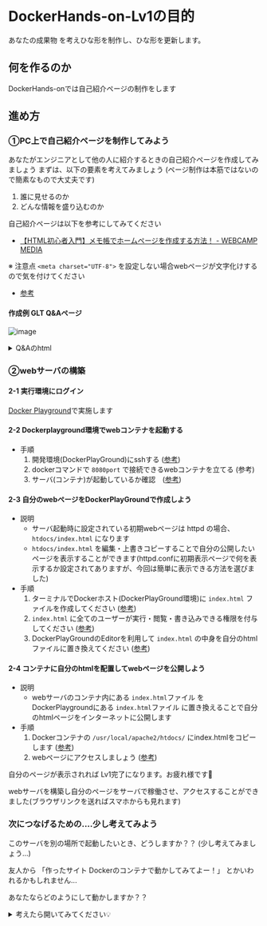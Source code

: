 # DockerHands-on-Lv1の目的

あなたの成果物 を考えひな形を制作し、ひな形を更新します。

## 何を作るのか

DockerHands-onでは自己紹介ページの制作をします

## 進め方

### ①PC上で自己紹介ページを制作してみよう

あなたがエンジニアとして他の人に紹介するときの自己紹介ページを作成してみましょう
まずは、以下の要素を考えてみましょう (ページ制作は本筋ではないので簡素なもので大丈夫です)

1. 誰に見せるのか
1. どんな情報を盛り込むのか

自己紹介ページは以下を参考にしてみてください

- [【HTML初心者入門】メモ帳でホームページを作成する方法！ - WEBCAMP MEDIA](https://web-camp.io/magazine/archives/7725)

※ 注意点 `<meta charset="UTF-8">` を設定しない場合webページが文字化けするので気を付けてください

- [参考](https://web-camp.io/magazine/archives/96334)

#### 作成例 GLT Q&Aページ

![image](https://github.com/GitEngHar/GrowTheLatestTechnorogy/assets/119464648/9a737438-4cfc-4669-b41c-f195f5f7d248)

<details>

<summary> Q&Aのhtml </summary>

```html
<!doctype html>
  <html  lang="ja">
  <head>
    <meta charset="UTF-8">
    <title>GltDockerHandsOn</title>
  </head>
  <style type="text/css">
    <!--
    #QandA-1 {
      width: 100%;
      font-family: メイリオ;
      font-size: 14px; /*全体のフォントサイズ*/
    }
    #QandA-1 dt {
      background: #444; /* 「Q」タイトルの背景色 */
      color: #fff; /* 「Q」タイトルの文字色 */
      padding: 8px;
      border-radius: 2px;
    }
    #QandA-1 dt:before {
      content: "Q.";
      font-weight: bold;
      margin-right: 8px;
    }
    #QandA-1 dd {
      margin: 24px 16px 40px 32px;
      line-height: 140%;
      text-indent: -24px;
    }
    #QandA-1 dd:before {
      content: "A.";
      font-weight: bold;
      margin-right: 8px;
    }
    -->
  </style>
  <body>
    <h1>GLTの Q&A</h1>
    <div id="QandA-1">
      <dl>
        <dt>GLTは何をするの?</dt>
        <dd>技術を楽しむコンテンツを体験します<br>開発者としてコンテンツの制作や魅力あふれるデモンストレーションを作成いただけると嬉しいです</dd>
        <dt>GLTは何の略称??</dt>
        <dd>Grow the Latest Technology</dd>
        <dt>GLTは誰でも参加できるの??</dt>
        <dd>どなたでも参加可能です<br></dd>
      </dl>    
    </div>
    <footer></footer>    
  </body>
</html>
```
  
</details>

### ②webサーバの構築

#### 2-1 実行環境にログイン

[Docker Playground](https://labs.play-with-docker.com/)で実施します

#### 2-2 Dockerplayground環境でwebコンテナを起動する

- 手順
  1. 開発環境(DockerPlayGround)にsshする ([参考](https://github.com/GitEngHar/GrowTheLatestTechnorogy/wiki/~DockerPlayGround%E5%81%8F~-%E2%97%8B%E2%97%8B%E3%81%97%E3%81%9F%E3%81%84-%E3%81%8C%E6%9B%B8%E3%81%84%E3%81%A6%E3%81%82%E3%82%8B%E8%B3%87%E6%96%99#dockerplayground%E3%81%A7%E3%81%97%E3%81%9F%E3%81%84))
  2. dockerコマンドで `8080port` で接続できるwebコンテナを立てる (参考)
  3. サーバ(コンテナ)が起動しているか確認　([参考](https://github.com/GitEngHar/GrowTheLatestTechnorogy/wiki/~Docker%E5%81%8F~-%E2%97%8B%E2%97%8B%E3%81%97%E3%81%9F%E3%81%84-%E3%81%8C%E6%9B%B8%E3%81%84%E3%81%A6%E3%81%82%E3%82%8B%E8%B3%87%E6%96%99#%E3%82%B3%E3%83%B3%E3%83%86%E3%83%8A%E3%82%B5%E3%83%BC%E3%83%90%E3%81%8C%E8%B5%B7%E5%8B%95%E3%81%97%E3%81%A6%E3%81%84%E3%82%8B%E3%81%8B%E7%A2%BA%E8%AA%8D%E3%81%97%E3%81%9F%E3%81%84))

#### 2-3 自分のwebページをDockerPlayGroundで作成しよう

- 説明
  - サーバ起動時に設定されている初期webページは httpd の場合、 `htdocs/index.html` になります
  - `htdocs/index.html` を編集・上書きコピーすることで自分の公開したいページを表示することができます(httpd.confに初期表示ページで何を表示するか設定されてありますが、今回は簡単に表示できる方法を選びました)
- 手順  
  1. ターミナルでDockerホスト(DockerPlayGround環境)に `index.html` ファイルを作成してください ([参考](https://github.com/GitEngHar/GrowTheLatestTechnorogy/wiki/~DockerPlayGround%E5%81%8F~-%E2%97%8B%E2%97%8B%E3%81%97%E3%81%9F%E3%81%84-%E3%81%8C%E6%9B%B8%E3%81%84%E3%81%A6%E3%81%82%E3%82%8B%E8%B3%87%E6%96%99#dockerplayground%E3%81%A7%E3%81%97%E3%81%9F%E3%81%84))
  2. `index.html` に全てのユーザーが実行・閲覧・書き込みできる権限を付与してください ([参考](https://github.com/GitEngHar/GrowTheLatestTechnorogy/wiki/~DockerPlayGround%E5%81%8F~-%E2%97%8B%E2%97%8B%E3%81%97%E3%81%9F%E3%81%84-%E3%81%8C%E6%9B%B8%E3%81%84%E3%81%A6%E3%81%82%E3%82%8B%E8%B3%87%E6%96%99#dockerplayground%E3%81%A7%E3%81%97%E3%81%9F%E3%81%84))
  3. DockerPlayGroundのEditorを利用して `index.html` の中身を自分のhtmlファイルに置き換えてください ([参考](https://github.com/GitEngHar/GrowTheLatestTechnorogy/wiki/~DockerPlayGround%E5%81%8F~-%E2%97%8B%E2%97%8B%E3%81%97%E3%81%9F%E3%81%84-%E3%81%8C%E6%9B%B8%E3%81%84%E3%81%A6%E3%81%82%E3%82%8B%E8%B3%87%E6%96%99#dockerplayground%E3%81%A7%E3%81%97%E3%81%9F%E3%81%84))

#### 2-4 コンテナに自分のhtmlを配置してwebページを公開しよう

- 説明
  - webサーバのコンテナ内にある `index.html`ファイル をDockerPlaygroundにある `index.html`ファイル に置き換えることで自分のhtmlページをインターネットに公開します
- 手順
  1. Dockerコンテナの `/usr/local/apache2/htdocs/` にindex.htmlをコピーします ([参考](https://github.com/GitEngHar/GrowTheLatestTechnorogy/wiki/~DockerPlayGround%E5%81%8F~-%E2%97%8B%E2%97%8B%E3%81%97%E3%81%9F%E3%81%84-%E3%81%8C%E6%9B%B8%E3%81%84%E3%81%A6%E3%81%82%E3%82%8B%E8%B3%87%E6%96%99#dockerplayground%E3%81%A7%E3%81%97%E3%81%9F%E3%81%84))
  2. webページにアクセスしましょう ([参考](https://github.com/GitEngHar/GrowTheLatestTechnorogy/wiki/~DockerPlayGround%E5%81%8F~-%E2%97%8B%E2%97%8B%E3%81%97%E3%81%9F%E3%81%84-%E3%81%8C%E6%9B%B8%E3%81%84%E3%81%A6%E3%81%82%E3%82%8B%E8%B3%87%E6%96%99#dockerplayground%E3%81%A7%E3%81%97%E3%81%9F%E3%81%84))

自分のページが表示されれば Lv1完了になります。お疲れ様です🎉

webサーバを構築し自分のページをサーバで稼働させ、アクセスすることができました(ブラウザリンクを送ればスマホからも見れます)

### 次につなげるための....少し考えてみよう

このサーバを別の場所で起動したいとき、どうしますか？？ (少し考えてみましょう...)

友人から 「作ったサイト Dockerのコンテナで動かしてみてよー！」 とかいわれるかもしれません...

あなたならどのようにして動かしますか？？

<details>

<summary> 考えたら開いてみてください💡 </summary>

もう一度同じ手順をやろう！と思ったのではないでしょうか。

流石にそれは面倒かと思います。このwebページを webサーバを起動したときに一緒に動いていてほしいですよね。(いちいちhtmlをdockerにコピーしてなどせず)

それが `Imageファイル` というもので可能なんです！

Imageファイルはカスタマイズされたコンテナの状態を保持したファイルなので、この環境をImageファイル化すればどこでも簡単に再現できます

次のstepでは Docker Image を作成してみましょう！

</details>
